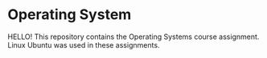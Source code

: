 # Operating System
HELLO! This repository contains the Operating Systems course assignment. Linux Ubuntu was used in these assignments.

